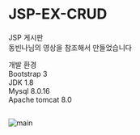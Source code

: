 # JSP-EX-CRUD
JSP 게시판<br>
동빈나님의 영상을 참조해서 만들었습니다<br>

개발 환경<br>
Bootstrap 3<br>
JDK 1.8<br>
Mysql 8.0.16<br>
Apache tomcat 8.0<br>

##
![main](./Users/kiminju/Documents/GitHub/JSP-EX-CRUD/JSP-CRUD/screenshot/main.png)
